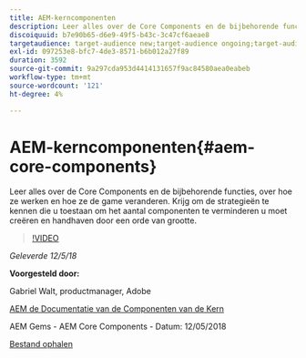 ```yaml
---
title: AEM-kerncomponenten
description: Leer alles over de Core Components en de bijbehorende functies, over hoe ze werken en hoe ze de game veranderen. Krijg om de strategieën te kennen die u toestaan om het aantal componenten te verminderen u moet creëren en handhaven door een orde van grootte.
discoiquuid: b7e90b65-d6e9-49f5-b43c-3c47cf6aeae8
targetaudience: target-audience new;target-audience ongoing;target-audience upgrader
exl-id: 097253e8-bfc7-4de3-8571-b6b012a27f89
duration: 3592
source-git-commit: 9a297cda953d4414131657f9ac84580aea0eabeb
workflow-type: tm+mt
source-wordcount: '121'
ht-degree: 4%

---
```


# AEM-kerncomponenten{#aem-core-components}

Leer alles over de Core Components en de bijbehorende functies, over hoe ze werken en hoe ze de game veranderen. Krijg om de strategieën te kennen die u toestaan om het aantal componenten te verminderen u moet creëren en handhaven door een orde van grootte.

>[!VIDEO](https://video.tv.adobe.com/v/25674/)

*Geleverde 12/5/18*

**Voorgesteld door:**

Gabriel Walt, productmanager, Adobe

[ AEM de Documentatie van de Componenten van de Kern ](https://helpx.adobe.com/nl/experience-manager/core-components/user-guide.html)

AEM Gems - AEM Core Components - Datum: 12/05/2018

[Bestand ophalen](assets/aem-gems-aem-sitescorecomponents-12052018.pdf)
